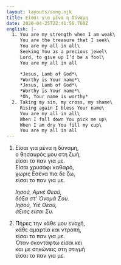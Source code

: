```yaml
---
layout: layouts/song.njk
title: Είσαι για μένα η δύναμη
date: 2020-04-25T22:41:56.760Z
english: |-
  1. You are my strength when I am weak\
     You are the treasure that I seek\
     You are my all in all\
     Seeking You as a precious jewel\
     Lord, to give up I’d be a fool\
     You are my all in all

     *Jesus, Lamb of God*\
     *Worthy is Your name*\
     *Jesus, Lamb of God*\
     *Worthy is Your name*\
     *Oh, Your name is worthy*
  2. Taking my sin, my cross, my shame\
     Rising again I bless Your name\
     You are my all in all\
     When I fall down You pick me up\
     When I am dry You fill my cup\
     You are my all in all
---
```

1. Είσαι για μένα η δύναμη,\
   ο θησαυρός μου στη ζωή,\
   είσαι το παν για με.\
   Είσαι χρυσάφι καθαρό,\
   χωρίς Εσένα πια δε ζω,\
   είσαι το παν για με.

   *Ιησού, Αμνέ Θεού,*\
   *δόξα στ’ Όνομά Σου.*\
   *Ιησού, Υιέ Θεού,*\
   *άξιος είσαι Συ.*
2. Πήρες την κάθε μου ενοχή,\
   κάθε αμαρτία και ντροπή,\
   είσαι το παν για με.\
   Όταν σκοντάφτω είσαι κει\
   και με σηκώνεις στη στιγμή\
   είσαι το παν για με.